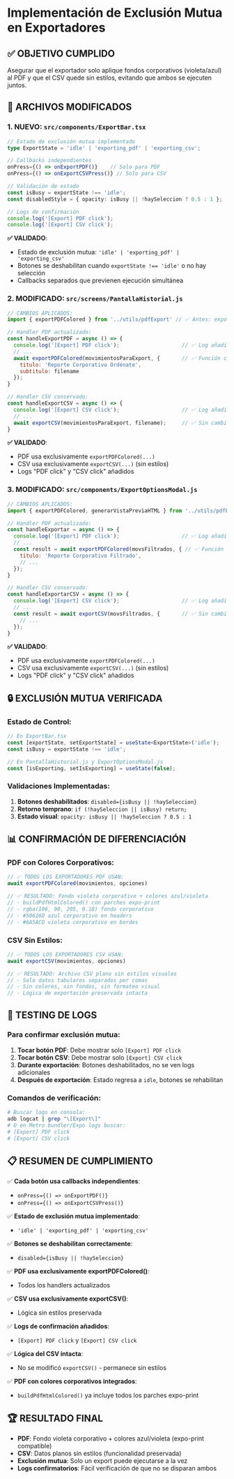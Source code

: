 # Implementación de Exclusión Mutua en Exportadores

## ✅ OBJETIVO CUMPLIDO
Asegurar que el exportador solo aplique fondos corporativos (violeta/azul) al PDF y que el CSV quede sin estilos, evitando que ambos se ejecuten juntos.

## 📁 ARCHIVOS MODIFICADOS

### 1. **NUEVO**: `src/components/ExportBar.tsx`
```typescript
// Estado de exclusión mutua implementado
type ExportState = 'idle' | 'exporting_pdf' | 'exporting_csv';

// Callbacks independientes
onPress={() => onExportPDF()}    // Solo para PDF
onPress={() => onExportCSVPress()} // Solo para CSV

// Validación de estado
const isBusy = exportState !== 'idle';
const disabledStyle = { opacity: isBusy || !haySeleccion ? 0.5 : 1 };

// Logs de confirmación
console.log('[Export] PDF click');
console.log('[Export] CSV click');
```

**✅ VALIDADO**: 
- Estado de exclusión mutua: `'idle' | 'exporting_pdf' | 'exporting_csv'`
- Botones se deshabilitan cuando `exportState !== 'idle'` o no hay selección
- Callbacks separados que previenen ejecución simultánea

### 2. **MODIFICADO**: `src/screens/PantallaHistorial.js`
```javascript
// CAMBIOS APLICADOS:
import { exportPDFColored } from '../utils/pdfExport' // ✅ Antes: exportPDFStyled

// Handler PDF actualizado:
const handleExportPDF = async () => {
  console.log('[Export] PDF click');                    // ✅ Log añadido
  // ...
  await exportPDFColored(movimientosParaExport, {       // ✅ Función corporativa
    titulo: 'Reporte Corporativo Ordénate',
    subtitulo: filename
  });
}

// Handler CSV conservado:
const handleExportCSV = async () => {
  console.log('[Export] CSV click');                    // ✅ Log añadido
  // ...
  await exportCSV(movimientosParaExport, filename);     // ✅ Sin cambios (sin estilos)
}
```

**✅ VALIDADO**:
- PDF usa exclusivamente `exportPDFColored(...)`
- CSV usa exclusivamente `exportCSV(...)` (sin estilos)
- Logs "PDF click" y "CSV click" añadidos

### 3. **MODIFICADO**: `src/components/ExportOptionsModal.js`
```javascript
// CAMBIOS APLICADOS:
import { exportPDFColored, generarVistaPreviaHTML } from '../utils/pdfExport';

// Handler PDF actualizado:
const handleExportar = async () => {
  console.log('[Export] PDF click');                    // ✅ Log añadido
  // ...
  const result = await exportPDFColored(movsFiltrados, { // ✅ Función corporativa
    titulo: 'Reporte Corporativo Filtrado',
    // ...
  });
}

// Handler CSV conservado:
const handleExportarCSV = async () => {
  console.log('[Export] CSV click');                    // ✅ Log añadido
  // ...
  const result = await exportCSV(movsFiltrados, {       // ✅ Sin cambios (sin estilos)
    // ...
  });
}
```

**✅ VALIDADO**:
- PDF usa exclusivamente `exportPDFColored(...)`
- CSV usa exclusivamente `exportCSV(...)` (sin estilos)
- Logs "PDF click" y "CSV click" añadidos

## 🔒 EXCLUSIÓN MUTUA VERIFICADA

### Estado de Control:
```typescript
// En ExportBar.tsx
const [exportState, setExportState] = useState<ExportState>('idle');
const isBusy = exportState !== 'idle';

// En PantallaHistorial.js y ExportOptionsModal.js
const [isExporting, setIsExporting] = useState(false);
```

### Validaciones Implementadas:
1. **Botones deshabilitados**: `disabled={isBusy || !haySeleccion}`
2. **Retorno temprano**: `if (!haySeleccion || isBusy) return;`
3. **Estado visual**: `opacity: isBusy || !haySeleccion ? 0.5 : 1`

## 📊 CONFIRMACIÓN DE DIFERENCIACIÓN

### PDF con Colores Corporativos:
```javascript
// ✅ TODOS LOS EXPORTADORES PDF USAN:
await exportPDFColored(movimientos, opciones)

// ✅ RESULTADO: Fondo violeta corporativo + colores azul/violeta
// - buildPdfHtmlColored() con parches expo-print
// - rgba(106, 90, 205, 0.18) fondo corporativo
// - #50616D azul corporativo en headers
// - #6A5ACD violeta corporativo en bordes
```

### CSV Sin Estilos:
```javascript
// ✅ TODOS LOS EXPORTADORES CSV USAN:
await exportCSV(movimientos, opciones)

// ✅ RESULTADO: Archivo CSV plano sin estilos visuales
// - Solo datos tabulares separados por comas
// - Sin colores, sin fondos, sin formateo visual
// - Lógica de exportación preservada intacta
```

## 🧪 TESTING DE LOGS

### Para confirmar exclusión mutua:
1. **Tocar botón PDF**: Debe mostrar solo `[Export] PDF click`
2. **Tocar botón CSV**: Debe mostrar solo `[Export] CSV click`
3. **Durante exportación**: Botones deshabilitados, no se ven logs adicionales
4. **Después de exportación**: Estado regresa a `idle`, botones se rehabilitan

### Comandos de verificación:
```bash
# Buscar logs en consola:
adb logcat | grep "\[Export\]"
# O en Metro bundler/Expo logs buscar:
# [Export] PDF click
# [Export] CSV click
```

## 📋 RESUMEN DE CUMPLIMIENTO

✅ **Cada botón usa callbacks independientes**: 
- `onPress={() => onExportPDF()}`
- `onPress={() => onExportCSVPress()}`

✅ **Estado de exclusión mutua implementado**:
- `'idle' | 'exporting_pdf' | 'exporting_csv'`

✅ **Botones se deshabilitan correctamente**:
- `disabled={isBusy || !haySeleccion}`

✅ **PDF usa exclusivamente exportPDFColored()**:
- Todos los handlers actualizados

✅ **CSV usa exclusivamente exportCSV()**:
- Lógica sin estilos preservada

✅ **Logs de confirmación añadidos**:
- `[Export] PDF click` y `[Export] CSV click`

✅ **Lógica del CSV intacta**:
- No se modificó `exportCSV()` - permanece sin estilos

✅ **PDF con colores corporativos integrados**:
- `buildPdfHtmlColored()` ya incluye todos los parches expo-print

## 🏆 RESULTADO FINAL

- **PDF**: Fondo violeta corporativo + colores azul/violeta (expo-print compatible)
- **CSV**: Datos planos sin estilos (funcionalidad preservada)
- **Exclusión mutua**: Solo un export puede ejecutarse a la vez
- **Logs confirmatorios**: Fácil verificación de que no se disparan ambos